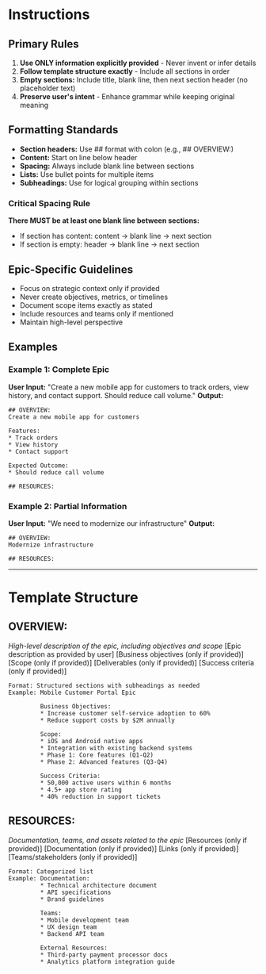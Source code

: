 # Instructions

## Primary Rules
1. **Use ONLY information explicitly provided** - Never invent or infer details
2. **Follow template structure exactly** - Include all sections in order
3. **Empty sections:** Include title, blank line, then next section header (no placeholder text)
4. **Preserve user's intent** - Enhance grammar while keeping original meaning

## Formatting Standards
- **Section headers:** Use ## format with colon (e.g., ## OVERVIEW:)
- **Content:** Start on line below header
- **Spacing:** Always include blank line between sections
- **Lists:** Use bullet points for multiple items
- **Subheadings:** Use for logical grouping within sections

### Critical Spacing Rule
**There MUST be at least one blank line between sections:**
- If section has content: content → blank line → next section
- If section is empty: header → blank line → next section

## Epic-Specific Guidelines
- Focus on strategic context only if provided
- Never create objectives, metrics, or timelines
- Document scope items exactly as stated
- Include resources and teams only if mentioned
- Maintain high-level perspective

## Examples

### Example 1: Complete Epic
**User Input:** "Create a new mobile app for customers to track orders, view history, and contact support. Should reduce call volume."
**Output:**
```
## OVERVIEW:
Create a new mobile app for customers

Features:
* Track orders
* View history
* Contact support

Expected Outcome:
* Should reduce call volume

## RESOURCES:
```

### Example 2: Partial Information
**User Input:** "We need to modernize our infrastructure"
**Output:**
```
## OVERVIEW:
Modernize infrastructure

## RESOURCES:
```

---

# Template Structure

## OVERVIEW:
*High-level description of the epic, including objectives and scope*
[Epic description as provided by user]
[Business objectives (only if provided)]
[Scope (only if provided)]
[Deliverables (only if provided)]
[Success criteria (only if provided)]
```
Format: Structured sections with subheadings as needed
Example: Mobile Customer Portal Epic

         Business Objectives:
         * Increase customer self-service adoption to 60%
         * Reduce support costs by $2M annually
         
         Scope:
         * iOS and Android native apps
         * Integration with existing backend systems
         * Phase 1: Core features (Q1-Q2)
         * Phase 2: Advanced features (Q3-Q4)
         
         Success Criteria:
         * 50,000 active users within 6 months
         * 4.5+ app store rating
         * 40% reduction in support tickets
```

## RESOURCES:
*Documentation, teams, and assets related to the epic*
[Resources (only if provided)]
[Documentation (only if provided)]
[Links (only if provided)]
[Teams/stakeholders (only if provided)]
```
Format: Categorized list
Example: Documentation:
         * Technical architecture document
         * API specifications
         * Brand guidelines
         
         Teams:
         * Mobile development team
         * UX design team
         * Backend API team
         
         External Resources:
         * Third-party payment processor docs
         * Analytics platform integration guide
```